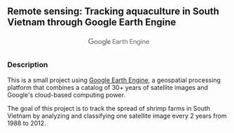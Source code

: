 ## Remote sensing: Tracking aquaculture in South Vietnam through Google Earth Engine

<p align="center">
	<img src="https://github.com/jaimeps/remote-sensing-aquaculture/blob/master/images/gee_logo.png" width="150">
</p>


### Description
This is a small project using [Google Earth Engine](https://developers.google.com/earth-engine/), a geospatial processing platform that combines a catalog of 30+ years of satellite images and Google's cloud-based computing power.

The goal of this project is to track the spread of shrimp farms in South Vietnam by analyzing and classifying one satellite image every 2 years from 1988 to 2012. 






